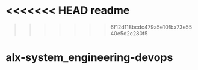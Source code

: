 <<<<<<< HEAD
readme
=======
>>>>>>> 6f12d118bcdc479a5e10fba73e5540e5d2c280f5
# alx-system_engineering-devops
